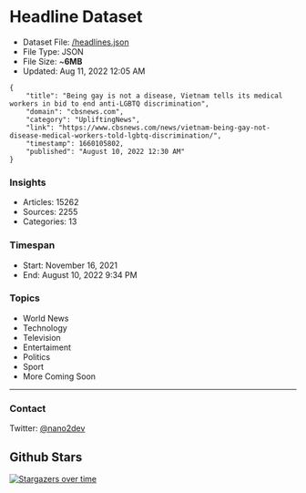 # Headline Dataset

- Dataset File: [/headlines.json](https://raw.githubusercontent.com/fwd/news/master/headlines.json) 
- File Type: JSON
- File Size: ~**6MB**
- Updated: Aug 11, 2022 12:05 AM

```
{
    "title": "Being gay is not a disease, Vietnam tells its medical workers in bid to end anti-LGBTQ discrimination",
    "domain": "cbsnews.com",
    "category": "UpliftingNews",
    "link": "https://www.cbsnews.com/news/vietnam-being-gay-not-disease-medical-workers-told-lgbtq-discrimination/",
    "timestamp": 1660105802,
    "published": "August 10, 2022 12:30 AM"
}
```

### Insights

- Articles: 15262
- Sources: 2255
- Categories: 13

### Timespan

- Start: November 16, 2021
- End: August 10, 2022 9:34 PM

### Topics

- World News
- Technology
- Television
- Entertaiment
- Politics
- Sport
- More Coming Soon

---

### Contact 

Twitter: [@nano2dev](https://twitter.com/nano2dev)

## Github Stars

[![Stargazers over time](https://starchart.cc/fwd/news.svg)](https://starchart.cc/fwd/news)
	